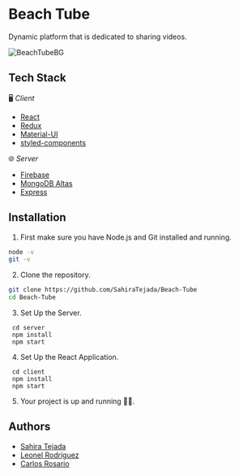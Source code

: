 # Beach Tube

Dynamic platform that is dedicated to sharing videos.

![BeachTubeBG](https://user-images.githubusercontent.com/81046432/235363902-0160d3df-3995-4018-b836-949fa2334464.png)


## Tech Stack

🖥️ *Client*
- [React](https://legacy.reactjs.org/)
- [Redux](https://redux.js.org/)
- [Material-UI](https://mui.com/)
- [styled-components](https://styled-components.com/)

🌐 *Server*
- [Firebase](https://firebase.google.com/?hl=es)
- [MongoDB Altas](https://www.mongodb.com/atlas/database)
- [Express](https://expressjs.com/)

## Installation

1. First make sure you have Node.js and  Git installed and running.

```bash
node -v
git -v
```
2. Clone the repository.

```bash
git clone https://github.com/SahiraTejada/Beach-Tube
cd Beach-Tube

```
3. Set Up the Server. 

```
 cd server
 npm install
 npm start
```
4. Set Up the React Application.

```
 cd client
 npm install
 npm start
```

5. Your project is up and running  🚀🎉. 

## Authors

- [Sahira Tejada](https://github.com/SahiraTejada)
- [Leonel Rodríguez](https://github.com/LeonelRod)
- [Carlos Rosario](https://github.com/carlosrosarior)


